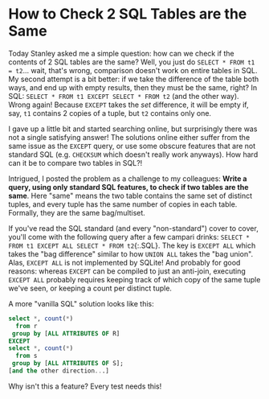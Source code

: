 # How to Check 2 SQL Tables are the Same

Today Stanley asked me a simple question: 
 how can we check if the contents of 2 SQL tables are the same?
Well, you just do `SELECT * FROM t1 = t2`... wait, that's wrong, comparison
 doesn't work on entire tables in SQL.
My second attempt is a bit better: if we take the difference of the table both ways, 
 and end up with empty results, then they must be the same, right?
In SQL: `SELECT * FROM t1 EXCEPT SELECT * FROM t2` (and the other way).
Wrong again! Because `EXCEPT` takes the *set* difference, 
 it will be empty if, say, `t1` contains 2 copies of a tuple, but `t2` contains only one.

I gave up a little bit and started searching online,
 but surprisingly there was not a single satisfying answer!
The solutions online either suffer from the same issue as the `EXCEPT` query, 
 or use some obscure features that are not standard SQL (e.g. `CHECKSUM` which doesn't really work anyways).
How hard can it be to compare two tables in SQL?!

Intrigued, I posted the problem as a challenge to my colleagues:
 **Write a query, using only standard SQL features, to check if two tables are the same**.
Here "same" means the two table contains the same set of distinct tuples,
 and every tuple has the same number of copies in each table.
Formally, they are the same bag/multiset.

If you've read the SQL standard (and every "non-standard") cover to cover,
 you'll come with the following query after a few campari drinks: 
 `SELECT * FROM t1 EXCEPT ALL SELECT * FROM t2`{:.SQL}.
The key is `EXCEPT ALL` which takes the "bag difference"
 similar to how `UNION ALL` takes the "bag union".
Alas, `EXCEPT ALL` is not implemented by SQLite!
And probably for good reasons:
 whereas `EXCEPT` can be compiled to just an anti-join,
 executing `EXCEPT ALL` probably requires keeping track of 
 which copy of the same tuple we've seen,
 or keeping a count per distinct tuple.

A more "vanilla SQL" solution looks like this:
```SQL
select *, count(*) 
  from r 
 group by [ALL ATTRIBUTES OF R] 
EXCEPT
select *, count(*) 
  from s 
 group by [ALL ATTRIBUTES OF S];
[and the other direction...]
```

Why isn't this a feature? Every test needs this!